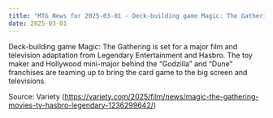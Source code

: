 ```yaml
---
title: "MTG News for 2025-03-01 - Deck-building game Magic: The Gathering is set for..."
date: 2025-03-01
---
```


Deck-building game Magic: The Gathering is set for a major film and television adaptation from Legendary Entertainment and Hasbro. The toy maker and Hollywood mini-major behind the “Godzilla” and “Dune” franchises are teaming up to bring the card game to the big screen and televisions.

Source: Variety (https://variety.com/2025/film/news/magic-the-gathering-movies-tv-hasbro-legendary-1236299642/)
